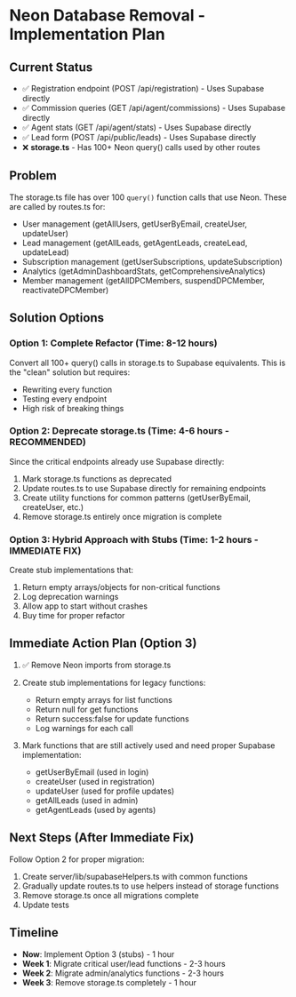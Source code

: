 # Neon Database Removal - Implementation Plan

## Current Status
- ✅ Registration endpoint (POST /api/registration) - Uses Supabase directly
- ✅ Commission queries (GET /api/agent/commissions) - Uses Supabase directly  
- ✅ Agent stats (GET /api/agent/stats) - Uses Supabase directly
- ✅ Lead form (POST /api/public/leads) - Uses Supabase directly
- ❌ **storage.ts** - Has 100+ Neon query() calls used by other routes

## Problem
The storage.ts file has over 100 `query()` function calls that use Neon. These are called by routes.ts for:
- User management (getAllUsers, getUserByEmail, createUser, updateUser)
- Lead management (getAllLeads, getAgentLeads, createLead, updateLead)
- Subscription management (getUserSubscriptions, updateSubscription)
- Analytics (getAdminDashboardStats, getComprehensiveAnalytics)
- Member management (getAllDPCMembers, suspendDPCMember, reactivateDPCMember)

## Solution Options

### Option 1: Complete Refactor (Time: 8-12 hours)
Convert all 100+ query() calls in storage.ts to Supabase equivalents. This is the "clean" solution but requires:
- Rewriting every function
- Testing every endpoint
- High risk of breaking things

### Option 2: Deprecate storage.ts (Time: 4-6 hours - **RECOMMENDED**)
Since the critical endpoints already use Supabase directly:
1. Mark storage.ts functions as deprecated
2. Update routes.ts to use Supabase directly for remaining endpoints
3. Create utility functions for common patterns (getUserByEmail, createUser, etc.)
4. Remove storage.ts entirely once migration is complete

### Option 3: Hybrid Approach with Stubs (Time: 1-2 hours - **IMMEDIATE FIX**)
Create stub implementations that:
1. Return empty arrays/objects for non-critical functions
2. Log deprecation warnings
3. Allow app to start without crashes
4. Buy time for proper refactor

## Immediate Action Plan (Option 3)

1. ✅ Remove Neon imports from storage.ts
2. Create stub implementations for legacy functions:
   - Return empty arrays for list functions
   - Return null for get functions  
   - Return success:false for update functions
   - Log warnings for each call

3. Mark functions that are still actively used and need proper Supabase implementation:
   - getUserByEmail (used in login)
   - createUser (used in registration)
   - updateUser (used for profile updates)
   - getAllLeads (used in admin)
   - getAgentLeads (used by agents)

## Next Steps (After Immediate Fix)

Follow Option 2 for proper migration:
1. Create server/lib/supabaseHelpers.ts with common functions
2. Gradually update routes.ts to use helpers instead of storage functions
3. Remove storage.ts once all migrations complete
4. Update tests

## Timeline
- **Now**: Implement Option 3 (stubs) - 1 hour
- **Week 1**: Migrate critical user/lead functions - 2-3 hours  
- **Week 2**: Migrate admin/analytics functions - 2-3 hours
- **Week 3**: Remove storage.ts completely - 1 hour
